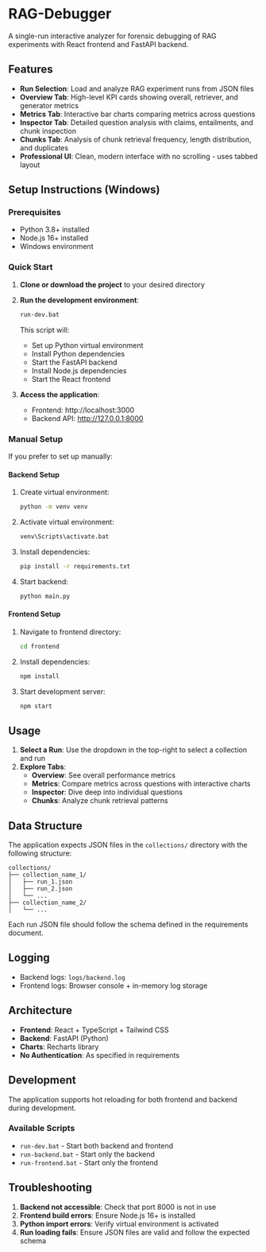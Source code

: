 # RAG-Debugger

A single-run interactive analyzer for forensic debugging of RAG experiments with React frontend and FastAPI backend.

## Features

- **Run Selection**: Load and analyze RAG experiment runs from JSON files
- **Overview Tab**: High-level KPI cards showing overall, retriever, and generator metrics
- **Metrics Tab**: Interactive bar charts comparing metrics across questions
- **Inspector Tab**: Detailed question analysis with claims, entailments, and chunk inspection
- **Chunks Tab**: Analysis of chunk retrieval frequency, length distribution, and duplicates
- **Professional UI**: Clean, modern interface with no scrolling - uses tabbed layout

## Setup Instructions (Windows)

### Prerequisites

- Python 3.8+ installed
- Node.js 16+ installed
- Windows environment

### Quick Start

1. **Clone or download the project** to your desired directory

2. **Run the development environment**:
   ```cmd
   run-dev.bat
   ```
   
   This script will:
   - Set up Python virtual environment
   - Install Python dependencies
   - Start the FastAPI backend
   - Install Node.js dependencies
   - Start the React frontend

3. **Access the application**:
   - Frontend: http://localhost:3000
   - Backend API: http://127.0.0.1:8000

### Manual Setup

If you prefer to set up manually:

#### Backend Setup

1. Create virtual environment:
   ```cmd
   python -m venv venv
   ```

2. Activate virtual environment:
   ```cmd
   venv\Scripts\activate.bat
   ```

3. Install dependencies:
   ```cmd
   pip install -r requirements.txt
   ```

4. Start backend:
   ```cmd
   python main.py
   ```

#### Frontend Setup

1. Navigate to frontend directory:
   ```cmd
   cd frontend
   ```

2. Install dependencies:
   ```cmd
   npm install
   ```

3. Start development server:
   ```cmd
   npm start
   ```

## Usage

1. **Select a Run**: Use the dropdown in the top-right to select a collection and run
2. **Explore Tabs**: 
   - **Overview**: See overall performance metrics
   - **Metrics**: Compare metrics across questions with interactive charts
   - **Inspector**: Dive deep into individual questions
   - **Chunks**: Analyze chunk retrieval patterns

## Data Structure

The application expects JSON files in the `collections/` directory with the following structure:

```
collections/
├── collection_name_1/
│   ├── run_1.json
│   ├── run_2.json
│   └── ...
├── collection_name_2/
│   └── ...
```

Each run JSON file should follow the schema defined in the requirements document.

## Logging

- Backend logs: `logs/backend.log`
- Frontend logs: Browser console + in-memory log storage

## Architecture

- **Frontend**: React + TypeScript + Tailwind CSS
- **Backend**: FastAPI (Python)
- **Charts**: Recharts library
- **No Authentication**: As specified in requirements

## Development

The application supports hot reloading for both frontend and backend during development.

### Available Scripts

- `run-dev.bat` - Start both backend and frontend
- `run-backend.bat` - Start only the backend
- `run-frontend.bat` - Start only the frontend

## Troubleshooting

1. **Backend not accessible**: Check that port 8000 is not in use
2. **Frontend build errors**: Ensure Node.js 16+ is installed
3. **Python import errors**: Verify virtual environment is activated
4. **Run loading fails**: Ensure JSON files are valid and follow the expected schema